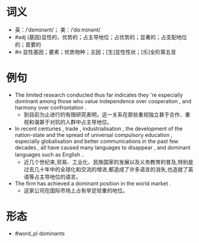 # 词义
- 英：/ˈdɒmɪnənt/； 美：/ˈdɑːmɪnənt/
- #adj (基因)显性的，优势的；占主导地位；占优势的；显著的；占支配地位的；首要的
- #n 显性基因；要素；优势物种；主因；[生]显性性状；[乐]全阶第五音
# 例句
- The limited research conducted thus far indicates they 're especially dominant among those who value independence over cooperation , and harmony over confrontation .
	- 到目前为止进行的有限研究表明，这一关系在那些重视独立甚于合作、重视和谐甚于对抗的人群中占主导地位。
- In recent centuries , trade , industrialisation , the development of the nation-state and the spread of universal compulsory education , especially globalisation and better communications in the past few decades , all have caused many languages to disappear , and dominant languages such as English ．
	- 近几个世纪来,贸易、工业化、民族国家的发展以及义务教育的普及,特别是过去几十年中的全球化和交流的增进,都造成了许多语言的消失,也造就了英语等占主导地位的语言。
- The firm has achieved a dominant position in the world market .
	- 这家公司在国际市场上占有举足轻重的地位。
# 形态
- #word_pl dominants
